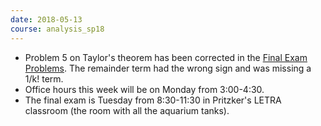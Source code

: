 ```yaml
---
date: 2018-05-13
course: analysis_sp18
---
```


- Problem 5 on Taylor's theorem has been corrected in the [Final Exam Problems](http://ckottke.ncf.edu/analysis_sp18/final_problems.pdf).
The remainder term had the wrong sign and was missing a 1/k! term.
- Office hours this week will be on Monday from 3:00-4:30.
- The final exam is Tuesday from 8:30-11:30 in Pritzker's LETRA classroom (the room with all the aquarium tanks).
